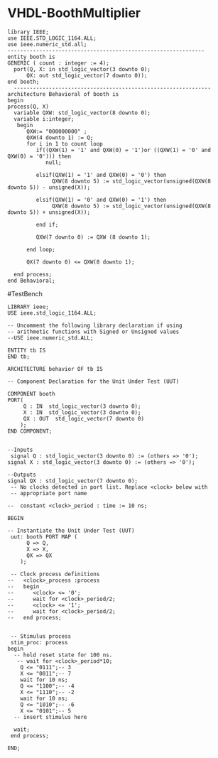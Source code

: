 # VHDL-BoothMultiplier

    library IEEE;
    use IEEE.STD_LOGIC_1164.ALL;
    use ieee.numeric_std.all;
    --------------------------------------------------------------
    entity booth is	
  	GENERIC ( count : integer := 4);
	  port(Q, X: in std_logic_vector(3 downto 0);
		  QX: out std_logic_vector(7 downto 0));
    end booth;
      --------------------------------------------------------------
    architecture Behavioral of booth is
    begin
  	process(Q, X)
	  variable QXW: std_logic_vector(8 downto 0);
	  variable i:integer;
	   begin
		  QXW:= "000000000" ;
		  QXW(4 downto 1) := Q;
		  for i in 1 to count loop
			 if((QXW(1) = '1' and QXW(0) = '1')or ((QXW(1) = '0' and QXW(0) = '0'))) then
				null;
				
			 elsif(QXW(1) = '1' and QXW(0) = '0') then
				  QXW(8 downto 5) := std_logic_vector(unsigned(QXW(8 downto 5)) - unsigned(X));
				  
			 elsif(QXW(1) = '0' and QXW(0) = '1') then
				  QXW(8 downto 5) := std_logic_vector(unsigned(QXW(8 downto 5)) + unsigned(X));
				  
			 end if;
			 
			 QXW(7 downto 0) := QXW (8 downto 1);
			 
		  end loop;
		  
		  QX(7 downto 0) <= QXW(8 downto 1);
		  
	  end process; 
    end Behavioral;


#TestBench


    LIBRARY ieee;
    USE ieee.std_logic_1164.ALL;
 
    -- Uncomment the following library declaration if using
    -- arithmetic functions with Signed or Unsigned values
    --USE ieee.numeric_std.ALL;
 
    ENTITY tb IS
    END tb;
 
    ARCHITECTURE behavior OF tb IS 
 
    -- Component Declaration for the Unit Under Test (UUT)
 
    COMPONENT booth
    PORT(
         Q : IN  std_logic_vector(3 downto 0);
         X : IN  std_logic_vector(3 downto 0);
         QX : OUT  std_logic_vector(7 downto 0)
        );
    END COMPONENT;
    

    --Inputs
     signal Q : std_logic_vector(3 downto 0) := (others => '0');
    signal X : std_logic_vector(3 downto 0) := (others => '0');

 	--Outputs
    signal QX : std_logic_vector(7 downto 0);
     -- No clocks detected in port list. Replace <clock> below with 
     -- appropriate port name 
 
    --  constant <clock>_period : time := 10 ns;
 
    BEGIN
 
	-- Instantiate the Unit Under Test (UUT)
     uut: booth PORT MAP (
          Q => Q,
          X => X,
          QX => QX
        );

     -- Clock process definitions
    --   <clock>_process :process
    --   begin
    --		<clock> <= '0';
    --		wait for <clock>_period/2;
    --		<clock> <= '1';
    --		wait for <clock>_period/2;
    --   end process;
 

     -- Stimulus process
     stim_proc: process
    begin		
      -- hold reset state for 100 ns.
       -- wait for <clock>_period*10;
		Q <= "0111";-- 3
		X <= "0011";-- 7
		wait for 10 ns;
		Q <= "1100";-- -4
		X <= "1110";-- -2
		wait for 10 ns;
		Q <= "1010";-- -6
		X <= "0101";-- 5
      -- insert stimulus here 

      wait;
     end process;

    END;

